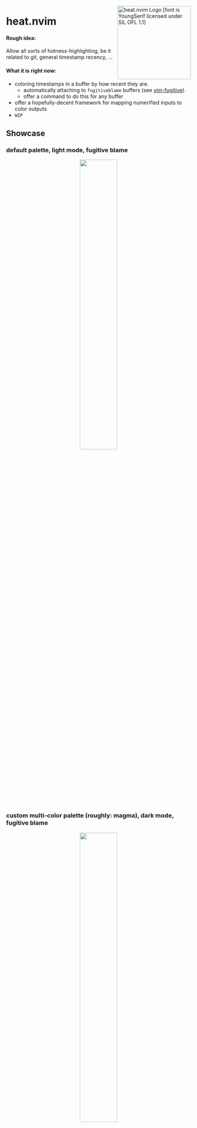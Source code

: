 <img src="https://user-images.githubusercontent.com/63857598/236690397-377da5ff-1c62-4248-8194-b3af61dd2662.png" width=200px align=right title="heat.nvim Logo [font is YoungSerif licensed under SIL OFL 1.1]"></img>

# heat.nvim

#### Rough idea:

Allow all sorts of hotness-highlighting, be it related to git, general timestamp recency, ...

#### What it is right now:

- coloring timestamps in a buffer by how recent they are.
    - automatically attaching to `fugitiveblame` buffers (see [vim-fugitive](https://github.com/tpope/vim-fugitive)).
    - offer a command to do this for any buffer
- offer a hopefully-decent framework for mapping numerified inputs to color outputs
- `WIP`

## Showcase

### default palette, light mode, fugitive blame

<p align="center"><img align="center" src="https://user-images.githubusercontent.com/63857598/236546930-0c9a184c-f6a7-43c6-a6f8-9750219c4195.jpg" width="45%"></img></p>

### custom multi-color palette (roughly: magma), dark mode, fugitive blame

<p align="center"><img src="https://user-images.githubusercontent.com/63857598/236550574-9dd6b321-5a0a-46a7-805f-48e66800d45b.jpg" width="45%"></img></p>

